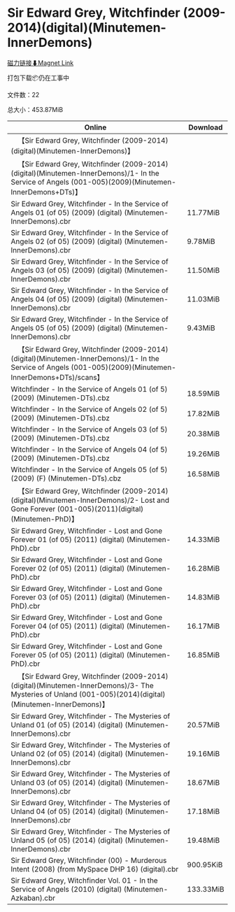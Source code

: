 # Sir Edward Grey, Witchfinder (2009-2014)(digital)(Minutemen-InnerDemons)

[磁力链接⬇Magnet Link](magnet:?xt=urn:btih:c21109883987bb6f58774405bef7e6036794c82b&dn=Sir%20Edward%20Grey%2C%20Witchfinder%20%282009-2014%29%28digital%29%28Minutemen-InnerDemons%29)

打包下载📦仍在工事中

文件数：22

总大小：453.87MiB

Online | Download
--- | ---
&emsp;【Sir Edward Grey, Witchfinder (2009-2014)(digital)(Minutemen-InnerDemons)】 | 
&emsp;【Sir Edward Grey, Witchfinder (2009-2014)(digital)(Minutemen-InnerDemons)/1- In the Service of Angels (001-005)(2009)(Minutemen-InnerDemons+DTs)】 | 
Sir Edward Grey, Witchfinder - In the Service of Angels 01 (of 05) (2009) (digital) (Minutemen-InnerDemons).cbr | 11.77MiB
Sir Edward Grey, Witchfinder - In the Service of Angels 02 (of 05) (2009) (digital) (Minutemen-InnerDemons).cbr | 9.78MiB
Sir Edward Grey, Witchfinder - In the Service of Angels 03 (of 05) (2009) (digital) (Minutemen-InnerDemons).cbr | 11.50MiB
Sir Edward Grey, Witchfinder - In the Service of Angels 04 (of 05) (2009) (digital) (Minutemen-InnerDemons).cbr | 11.03MiB
Sir Edward Grey, Witchfinder - In the Service of Angels 05 (of 05) (2009) (digital) (Minutemen-InnerDemons).cbr | 9.43MiB
&emsp;【Sir Edward Grey, Witchfinder (2009-2014)(digital)(Minutemen-InnerDemons)/1- In the Service of Angels (001-005)(2009)(Minutemen-InnerDemons+DTs)/scans】 | 
Witchfinder - In the Service of Angels 01 (of 5) (2009) (Minutemen-DTs).cbz | 18.59MiB
Witchfinder - In the Service of Angels 02 (of 5) (2009) (Minutemen-DTs).cbz | 17.82MiB
Witchfinder - In the Service of Angels 03 (of 5) (2009) (Minutemen-DTs).cbz | 20.38MiB
Witchfinder - In the Service of Angels 04 (of 5) (2009) (Minutemen-DTs).cbz | 19.26MiB
Witchfinder - In the Service of Angels 05 (of 5) (2009) (F) (Minutemen-DTs).cbz | 16.58MiB
&emsp;【Sir Edward Grey, Witchfinder (2009-2014)(digital)(Minutemen-InnerDemons)/2- Lost and Gone Forever  (001-005)(2011)(digital)(Minutemen-PhD)】 | 
Sir Edward Grey, Witchfinder - Lost and Gone Forever 01 (of 05) (2011) (digital) (Minutemen-PhD).cbr | 14.33MiB
Sir Edward Grey, Witchfinder - Lost and Gone Forever 02 (of 05) (2011) (digital) (Minutemen-PhD).cbr | 16.28MiB
Sir Edward Grey, Witchfinder - Lost and Gone Forever 03 (of 05) (2011) (digital) (Minutemen-PhD).cbr | 14.83MiB
Sir Edward Grey, Witchfinder - Lost and Gone Forever 04 (of 05) (2011) (digital) (Minutemen-PhD).cbr | 16.17MiB
Sir Edward Grey, Witchfinder - Lost and Gone Forever 05 (of 05) (2011) (digital) (Minutemen-PhD).cbr | 16.85MiB
&emsp;【Sir Edward Grey, Witchfinder (2009-2014)(digital)(Minutemen-InnerDemons)/3- The Mysteries of Unland  (001-005)(2014)(digital)(Minutemen-InnerDemons)】 | 
Sir Edward Grey, Witchfinder - The Mysteries of Unland 01 (of 05) (2014) (digital) (Minutemen-InnerDemons).cbr | 20.57MiB
Sir Edward Grey, Witchfinder - The Mysteries of Unland 02 (of 05) (2014) (digital) (Minutemen-InnerDemons).cbr | 19.16MiB
Sir Edward Grey, Witchfinder - The Mysteries of Unland 03 (of 05) (2014) (digital) (Minutemen-InnerDemons).cbr | 18.67MiB
Sir Edward Grey, Witchfinder - The Mysteries of Unland 04 (of 05) (2014) (digital) (Minutemen-InnerDemons).cbr | 17.18MiB
Sir Edward Grey, Witchfinder - The Mysteries of Unland 05 (of 05) (2014) (digital) (Minutemen-InnerDemons).cbr | 19.48MiB
Sir Edward Grey, Witchfinder (00) - Murderous Intent (2008) (from MySpace DHP 16) (digital).cbr | 900.95KiB
Sir Edward Grey, Witchfinder Vol. 01 - In the Service of Angels (2010) (digital) (Minutemen-Azkaban).cbr | 133.33MiB